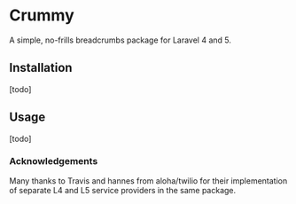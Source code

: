 # Crummy

A simple, no-frills breadcrumbs package for Laravel 4 and 5.

## Installation

[todo]

## Usage

[todo]

### Acknowledgements

Many thanks to Travis and hannes from aloha/twilio for their implementation of separate L4 and L5 service providers in the same package.
